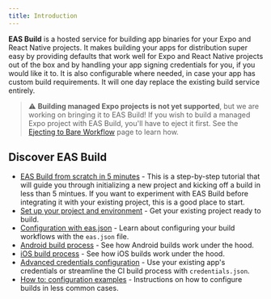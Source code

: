 ```yaml
---
title: Introduction
---
```


**EAS Build** is a hosted service for building app binaries for your Expo and React Native projects. It makes building your apps for distribution super easy by providing defaults that work well for Expo and React Native projects out of the box and by handling your app signing credentials for you, if you would like it to. It is also configurable where needed, in case your app has custom build requirements. It will one day replace the existing build service entirely.

> ⚠️ **Building managed Expo projects is not yet supported**, but we are working on bringing it to EAS Build! If you wish to build a managed Expo project with EAS Build, you'll have to eject it first. See the [Ejecting to Bare Workflow](../../workflow/customizing/) page to learn how.

## Discover EAS Build

- [EAS Build from scratch in 5 minutes](../eas-build-in-5-minutes/) - This is a step-by-step tutorial that will guide you through initializing a new project and kicking off a build in less than 5 mintues. If you want to experiment with EAS Build before integrating it with your existing project, this is a good place to start.
- [Set up your project and environment](../setup/) - Get your existing project ready to build.
- [Configuration with eas.json](../eas-json/) - Learn about configuring your build workflows with the `eas.json` file.
- [Android build process](../android-builds/) - See how Android builds work under the hood.
- [iOS build process](../ios-builds/) - See how iOS builds work under the hood.
- [Advanced credentials configuration](../advanced-credentials-configuration/) - Use your existing app's credentials or streamline the CI build process with `credentials.json`.
- [How to: configuration examples](../how-tos/) - Instructions on how to configure builds in less common cases.
